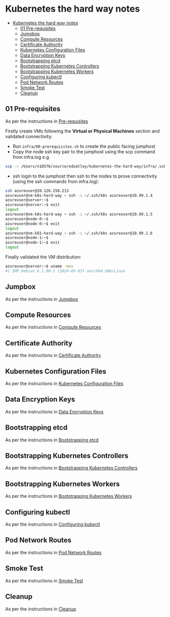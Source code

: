 # Kubernetes the hard way notes

- [Kubernetes the hard way notes](#kubernetes-the-hard-way-notes)
  - [01 Pre-requisites](#01-pre-requisites)
  - [Jumpbox](#jumpbox)
  - [Compute Resources](#compute-resources)
  - [Certificate Authority](#certificate-authority)
  - [Kubernetes Configuration Files](#kubernetes-configuration-files)
  - [Data Encryption Keys](#data-encryption-keys)
  - [Bootstrapping etcd](#bootstrapping-etcd)
  - [Bootstrapping Kubernetes Controllers](#bootstrapping-kubernetes-controllers)
  - [Bootstrapping Kubernetes Workers](#bootstrapping-kubernetes-workers)
  - [Configuring kubectl](#configuring-kubectl)
  - [Pod Network Routes](#pod-network-routes)
  - [Smoke Test](#smoke-test)
  - [Cleanup](#cleanup)


## 01 Pre-requisites

As per the instructions in [Pre-requisites](docs/01-prerequisites.md) 

Firstly create VMs following the **Virtual or Physical Machines** section and validated connectivity:

- Run `infra/00-prerequisites.sh` to create the public facing jumphost 
- Copy the node ssh key pair to the jumphost using the scp command from infra.log e.g.

```bash
scp -r /Users/n18576/source/edoatley/kubernetes-the-hard-way/infra/.ssh/ azureuser@20.126.158.213:~/
```
- ssh login to the jumphost then ssh to the nodes to prove connectivity (using the ssh commands from infra.log):

```bash
ssh azureuser@20.126.158.213
azureuser@vm-k8s-hard-way ~ ssh -i ~/.ssh/k8s azureuser@10.99.1.4
azureuser@server:~$ 
azureuser@server:~$ exit
logout
azureuser@vm-k8s-hard-way ~ ssh -i ~/.ssh/k8s azureuser@10.99.1.5
azureuser@node-0:~$ 
azureuser@node-0:~$ exit
logout
azureuser@vm-k81-hard-way ~ ssh -i ~/.ssh/k8s azureuser@10.99.1.6
azureuser@node-1:~$ 
azureuser@node-1:~$ exit
logout
```

Finally validated the VM distribution:

```bash
azureuser@server:~$ uname -mov
#1 SMP Debian 6.1.90-1 (2024-05-03) aarch64 GNU/Linux
```

## Jumpbox

As per the instructions in [Jumpbox](docs/02-jumpbox.md) 



## Compute Resources

As per the instructions in [Compute Resources](docs/03-compute-resources.md)

## Certificate Authority

As per the instructions in [Certificate Authority](docs/04-certificate-authority.md)

## Kubernetes Configuration Files

As per the instructions in [Kubernetes Configuration Files](docs/05-kubernetes-configuration-files.md)

## Data Encryption Keys

As per the instructions in [Data Encryption Keys](docs/06-data-encryption-keys.md)

## Bootstrapping etcd

As per the instructions in [Bootstrapping etcd](docs/07-bootstrapping-etcd.md)

## Bootstrapping Kubernetes Controllers

As per the instructions in [Bootstrapping Kubernetes Controllers](docs/08-bootstrapping-kubernetes-controllers.md)

## Bootstrapping Kubernetes Workers

As per the instructions in [Bootstrapping Kubernetes Workers](docs/09-bootstrapping-kubernetes-workers.md)

## Configuring kubectl

As per the instructions in [Configuring kubectl](docs/10-configuring-kubectl.md)

## Pod Network Routes

As per the instructions in [Pod Network Routes](docs/11-pod-network-routes.md)

## Smoke Test

As per the instructions in [Smoke Test](docs/12-smoke-test.md)

## Cleanup

As per the instructions in [Cleanup](docs/13-cleanup.md)
